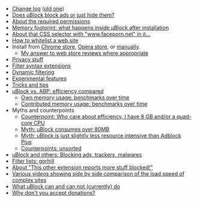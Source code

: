 - [Change log](https://github.com/gorhill/uBlock/releases) ([old one](https://github.com/gorhill/uBlock/wiki/Change-log))
- [Does µBlock block ads or just hide them?](https://github.com/gorhill/uBlock/wiki/Does-%C2%B5Block-blocks-ads-or-just-hide-them%3F)
- [About the required permissions](https://github.com/gorhill/uBlock/wiki/About-the-required-permissions)
- [Memory footprint: what happens inside µBlock after installation](https://github.com/gorhill/uBlock/wiki/Memory-footprint:-what-happens-inside-%C2%B5Block-after-installation)
- [About that CSS selector with "www.faceporn.net" in it...](https://github.com/gorhill/uBlock/wiki/About-that-CSS-selector-with-%22www.faceporn.net%22-in-it...)
- [How to whitelist a web site](/gorhill/uBlock/wiki/How-to-whitelist-a-web-site)
- Install from [Chrome store](https://chrome.google.com/webstore/detail/%C2%B5block/cjpalhdlnbpafiamejdnhcphjbkeiagm), [Opera store](https://addons.opera.com/en-gb/extensions/details/ublock/), or [manually](/gorhill/uBlock/tree/master/dist#install).
    - [My answer to web store reviews where appropriate](/gorhill/uBlock/wiki/My-answer-to-web-store-reviews-where-appropriate)
- [Privacy stuff](https://github.com/gorhill/uBlock/wiki/Privacy-stuff)
- [Filter syntax extensions](https://github.com/gorhill/uBlock/wiki/Filter-syntax-extensions)
- [Dynamic filtering](https://github.com/gorhill/uBlock/wiki/Dynamic-filtering)
- [Experimental features](https://github.com/gorhill/uBlock/wiki/Experimental-features)
- [Tricks and tips](https://github.com/gorhill/uBlock/wiki/Tricks-and-tips)
- [µBlock vs. ABP: efficiency compared](/gorhill/uBlock/wiki/%C2%B5Block-vs.-ABP:-efficiency-compared)
    - [Own memory usage: benchmarks over time](https://github.com/gorhill/uBlock/wiki/Own-memory-usage:-benchmarks-over-time)
    - [Contributed memory usage: benchmarks over time](https://github.com/gorhill/uBlock/wiki/Contributed-memory-usage:-benchmarks-over-time)
- Myths and counterpoints
    - [Counterpoint: Who care about efficiency, I have 8 GB and/or a quad-core CPU](https://github.com/gorhill/uBlock/wiki/Who-cares-about-efficiency,-I-have-8-GB-and%7Cor-a-quad-core-CPU)
    - [Myth: µBlock consumes over 80MB](https://github.com/gorhill/uBlock/wiki/Myth:-%C2%B5Block-consumes-over-80MB)
    - [Myth: µBlock is just slightly less resource intensive than Adblock Plus](https://github.com/gorhill/uBlock/wiki/Myth:-%C2%B5Block-is-just-slightly-less-resource-intensive-than-Adblock-Plus)
    - [Counterpoints: unsorted](https://github.com/gorhill/uBlock/wiki/Counterarguments)
- [µBlock and others: Blocking ads, trackers, malwares](/gorhill/uBlock/wiki/%C2%B5Block-and-others:-Blocking-ads,-trackers,-malwares)
- [Filter lists: gorhill](https://github.com/gorhill/uBlock/wiki/Filter-lists:-gorhill)
- [About "This other extension reports more stuff blocked!"](/gorhill/uBlock/wiki/About-%22This-other-extension-reports-more-stuff-blocked!%22)
- [Various videos showing side by side comparison of the load speed of complex sites](/gorhill/uBlock/wiki/Various-videos-showing-side-by-side-comparison-of-the-load-speed-of-complex-sites)
- [What µBlock can and can not (currently) do](/gorhill/uBlock/wiki/What-%C2%B5Block-can-and-can-not-(currently)-do)
- [Why don't you accept donations?](/gorhill/uBlock/wiki/Why-don't-you-accept-donations%3F)